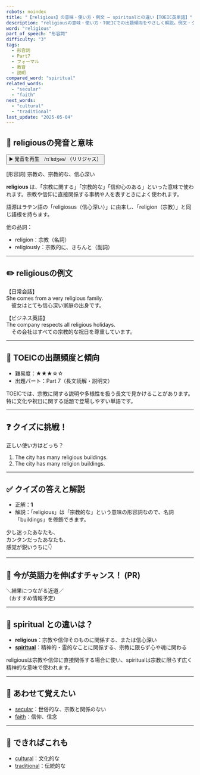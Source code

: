 ```yaml
---
robots: noindex
title: "【religious】の意味・使い方・例文 ― spiritualとの違い【TOEIC英単語】"
description: "religiousの意味・使い方・TOEICでの出題傾向をやさしく解説。例文・クイズ付きでspiritualとの違いもわかりやすく学べます。"
word: "religious"
part_of_speech: "形容詞"
difficulty: "3"
tags:
  - 形容詞
  - Part7
  - フォーマル
  - 教育
  - 説明
compared_word: "spiritual"
related_words:
  - "secular"
  - "faith"
next_words:
  - "cultural"
  - "traditional"
last_update: "2025-05-04"
---
```


## 🔰 religiousの発音と意味

<button class="play-audio" onclick="playTTS('religious')">
  <span class="play-audio-main">
    ▶️ 発音を再生　/rɪˈlɪdʒəs/
  </span>
  <span class="play-audio-sub">
    （リリジャス）
  </span>
</button>

[形容詞] 宗教の、宗教的な、信心深い

**religious** は、「宗教に関する」「宗教的な」「信仰心のある」といった意味で使われます。宗教や信仰に直接関係する事柄や人を表すときによく使われます。

語源はラテン語の「religiosus（信心深い）」に由来し、「religion（宗教）」と同じ語根を持ちます。

他の品詞：  
- religion：宗教（名詞）
- religiously：宗教的に、きちんと（副詞）

---

## ✏️ religiousの例文

【日常会話】  
She comes from a very religious family.  
　彼女はとても信心深い家庭の出身です。

【ビジネス英語】  
The company respects all religious holidays.  
　その会社はすべての宗教的な祝日を尊重しています。

---

## 🎯 TOEICの出題頻度と傾向

- 難易度：★★★☆☆
- 出題パート：Part 7（長文読解・説明文）

TOEICでは、宗教に関する説明や多様性を扱う長文で見かけることがあります。特に文化や祝日に関する話題で登場しやすい単語です。

---

## ❓ クイズに挑戦！

正しい使い方はどっち？

1. The city has many religious buildings.  
2. The city has many religion buildings.

---

## ✅ クイズの答えと解説

- 正解：**1**
- 解説：「religious」は「宗教的な」という意味の形容詞なので、名詞「buildings」を修飾できます。

少し迷ったあなたも、  
カンタンだったあなたも、  
感覚が鋭いうちに👇️

---

## 🚀 今が英語力を伸ばすチャンス！ (PR)

<div class="info-center">
＼結果につながる近道／<br>  
（おすすめ情報予定）
</div>

---

## 🤔  spiritual との違いは？

- **religious**：宗教や信仰そのものに関係する、または信心深い
- **[spiritual](/word/spiritual)**：精神的・霊的なことに関係する、宗教に限らず心や魂に関わる

religiousは宗教や信仰に直接関係する場合に使い、spiritualは宗教に限らず広く精神的な意味で使われます。

---

## 🧩 あわせて覚えたい

- [secular](/word/secular)：世俗的な、宗教と関係のない
- [faith](/word/faith)：信仰、信念

---

## 📖 できればこれも

- [cultural](/word/cultural)：文化的な
- [traditional](/word/traditional)：伝統的な

<!-- cvid: aid06_bid32 -->
